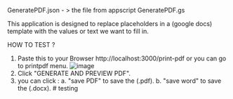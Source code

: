 GeneratePDF.json - > the file from appscript GeneratePDF.gs

This application is designed to replace placeholders in a (google docs) template with the values or text we want to fill in.

HOW TO TEST  ?
1. Paste this to your Browser http://localhost:3000/print-pdf or you can go to printpdf menu.
![image](https://github.com/user-attachments/assets/77e28bed-bbe2-434e-a0bd-c284c3b1af6c)
2. Click "GENERATE AND PREVIEW PDF".
3. you can click :
      a. "save PDF" to save the (.pdf).
      b. "save word" to save the (.docx).
#   t e s t i n g  
 